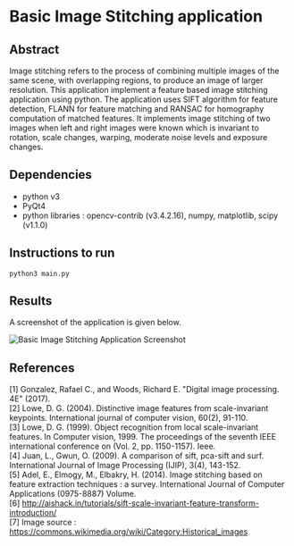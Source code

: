 # Basic Image Stitching application
## Abstract
Image stitching refers to the process of combining multiple images of the same scene, with overlapping regions, to produce an image of larger resolution. This application implement a feature based image stitching application using python. The application uses SIFT algorithm for feature detection, FLANN for feature matching and RANSAC for homography computation of matched features. It implements image stitching of two images when left and right images were known which is invariant to rotation, scale changes, warping, moderate noise levels and exposure changes.

## Dependencies
- python v3
- PyQt4
- python libraries : opencv-contrib (v3.4.2.16), numpy, matplotlib, scipy (v1.1.0)
## Instructions to run
~~~~
python3 main.py
~~~~
## Results
A screenshot of the application is given below.

![Basic Image Stitching Application Screenshot](https://github.com/shyama95/image-stitching/blob/master/images/application-screenshot.png)
  
## References
[1] Gonzalez, Rafael C., and Woods, Richard E. "Digital image processing. 4E" (2017).  
[2] Lowe, D. G. (2004). Distinctive image features from scale-invariant keypoints. International journal of computer vision, 60(2), 91-110.  
[3] Lowe, D. G. (1999). Object recognition from local scale-invariant features. In Computer vision, 1999. The proceedings of the seventh IEEE international conference on (Vol. 2, pp. 1150-1157). Ieee.  
[4] Juan, L., Gwun, O. (2009). A comparison of sift, pca-sift and surf. International Journal of Image Processing (IJIP), 3(4), 143-152.  
[5] Adel, E., Elmogy, M., Elbakry, H. (2014). Image stitching based on feature extraction techniques : a survey. International Journal of Computer Applications (0975-8887) Volume.  
[6] http://aishack.in/tutorials/sift-scale-invariant-feature-transform-introduction/  
[7] Image source : https://commons.wikimedia.org/wiki/Category:Historical_images
